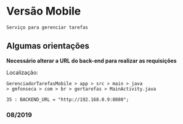 # Versão Mobile

``` 
Serviço para gerenciar tarefas
```
## Algumas orientações

**Necessário alterar a URL do back-end para realizar as requisições**

Localização:
```
GerenciadorTarefasMobile > app > src > main > java
> gmfonseca > com > br > gertarefas > MainActivity.java

35 : BACKEND_URL = "http://192.168.0.9:8080";
```

### 08/2019
